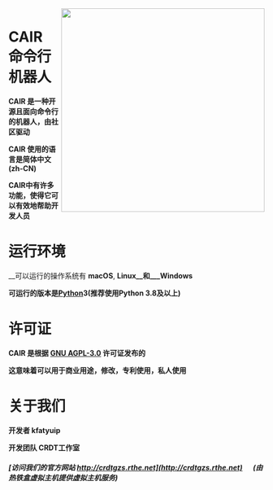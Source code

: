 <img src="https://crdtgzs.coding.net/p/file/d/cair/git/raw/master/logo.png" width="400" align="right">

# CAIR 命令行机器人

__CAIR 是一种开源且面向命令行的机器人，由社区驱动__   

__CAIR 使用的语言是简体中文(zh-CN)__  

__CAIR中有许多功能，使得它可以有效地帮助开发人员__  

# 运行环境

__可以运行的操作系统有 __macOS__, __Linux__和___Windows__ 

__可运行的版本是[Python](https://www.python.org/download)3(推荐使用Python 3.8及以上)__  

# 许可证   

__CAIR 是根据 [GNU AGPL-3.0](https://www.gnu.org/licenses/agpl-3.0) 许可证发布的__  

__这意味着可以用于商业用途，修改，专利使用，私人使用__  

# 关于我们

__开发者 kfatyuip__  

__开发团队 CRDT工作室__

##### [访问我们的官方网站 http://crdtgzs.rthe.net](http://crdtgzs.rthe.net) &emsp; ___(由热铁盒虚拟主机提供虚拟主机服务)___  
